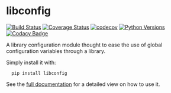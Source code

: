 # libconfig

[![Build Status](https://travis-ci.org/jaumebonet/libconfig.svg?branch=master)](https://travis-ci.org/jaumebonet/libconfig)
[![Coverage Status](https://coveralls.io/repos/github/jaumebonet/libconfig/badge.svg?branch=master)](https://coveralls.io/github/jaumebonet/libconfig?branch=master)
[![codecov](https://codecov.io/gh/jaumebonet/libconfig/branch/master/graph/badge.svg)](https://codecov.io/gh/jaumebonet/libconfig)
[![Python Versions](https://img.shields.io/pypi/pyversions/libconfig.svg)](https://pypi.org/project/libconfig/)
[![Codacy Badge](https://api.codacy.com/project/badge/Grade/83a912fac873431a8a93f3c5af7159b5)](https://www.codacy.com/app/jaumebonet/libconfig?utm_source=github.com&amp;utm_medium=referral&amp;utm_content=jaumebonet/libconfig&amp;utm_campaign=Badge_Grade)

A library configuration module thought to ease the use of global configuration variables through a library.

Simply install it with:

```
  pip install libconfig
```

See the [full documentation](http://jaumebonet.cat/libconfig) for a detailed view on how to use it.

